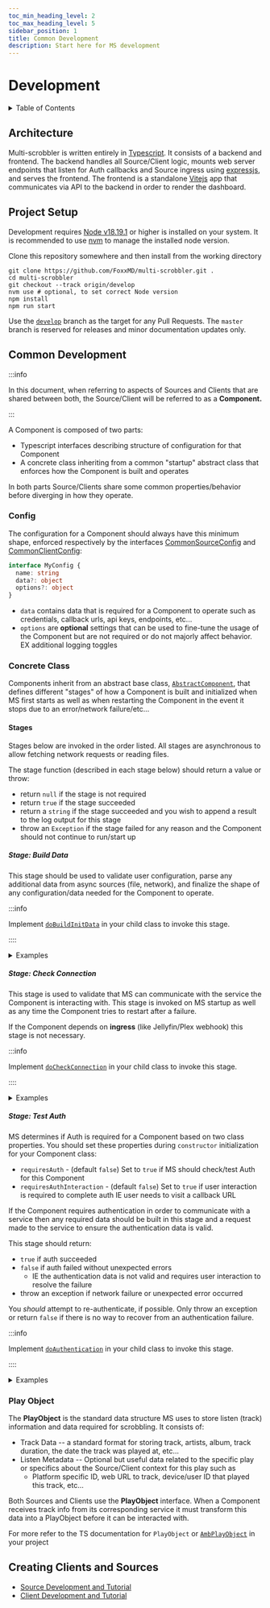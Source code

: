 ```yaml
---
toc_min_heading_level: 2
toc_max_heading_level: 5
sidebar_position: 1
title: Common Development
description: Start here for MS development
---
```


# Development

<details>

<summary>Table of Contents</summary>

<!-- TOC -->
* [Architecture](#architecture)
* [Project Setup](#project-setup)
* [Common Development](#common-development)
  * [Config](#config)
  * [Concrete Class](#concrete-class)
    * [Stages](#stages)
      * [Stage: Build Data](#stage-build-data)
      * [Stage: Check Connection](#stage-check-connection)
      * [Stage: Test Auth](#stage-test-auth)
  * [Play Object](#play-object)
* [Creating Clients and Sources](#creating-clients-and-sources)
<!-- TOC -->

</details>

## Architecture

Multi-scrobbler is written entirely in [Typescript](https://www.typescriptlang.org/). It consists of a backend and frontend. The backend handles all Source/Client logic, mounts web server endpoints that listen for Auth callbacks and Source ingress using [expressjs](https://expressjs.com/), and  serves the frontend. The frontend is a standalone [Vitejs](https://vitejs.dev/) app that communicates via API to the backend in order to render the dashboard.

## Project Setup

Development requires [Node v18.19.1](https://nodejs.org/en) or higher is installed on your system. It is recommended to use [nvm](https://github.com/nvm-sh/nvm) to manage the installed node version.


Clone this repository somewhere and then install from the working directory

```shell
git clone https://github.com/FoxxMD/multi-scrobbler.git .
cd multi-scrobbler
git checkout --track origin/develop
nvm use # optional, to set correct Node version
npm install
npm run start
```

Use the [`develop`](https://github.com/FoxxMD/multi-scrobbler/tree/develop) branch as the target for any Pull Requests. The `master` branch is reserved for releases and minor documentation updates only.

## Common Development

:::info

In this document, when referring to aspects of Sources and Clients that are shared between both, the Source/Client will be referred to as a **Component.**

:::

A Component is composed of two parts:

* Typescript interfaces describing structure of configuration for that Component
* A concrete class inheriting from a common "startup" abstract class that enforces how the Component is built and operates

In both parts Source/Clients share some common properties/behavior before diverging in how they operate.

### Config

The configuration for a Component should always have this minimum shape, enforced respectively by the interfaces [CommonSourceConfig](https://github.com/FoxxMD/multi-scrobbler/blob/develop/src/backend/common/infrastructure/config/source/index.ts#L105) and [CommonClientConfig](https://github.com/FoxxMD/multi-scrobbler/blob/ce1c70a4e1e87fb5bea7cca960eaafbd15881a1f/src/backend/common/infrastructure/config/client/index.ts#L68):

```ts
interface MyConfig {
  name: string
  data?: object
  options?: object
}
```

* `data` contains data that is required for a Component to operate such as credentials, callback urls, api keys, endpoints, etc...
* `options` are **optional** settings that can be used to fine-tune the usage of the Component but are not required or do not majorly affect behavior. EX additional logging toggles

### Concrete Class

Components inherit from an abstract base class, [`AbstractComponent`](https://github.com/FoxxMD/multi-scrobbler/blob/develop/src/backend/common/AbstractComponent.ts), that defines different "stages" of how a Component is built and initialized when MS first starts as well as when restarting the Component in the event it stops due to an error/network failure/etc...

#### Stages

Stages below are invoked in the order listed. All stages are asynchronous to allow fetching network requests or reading files.

The stage function (described in each stage below) should return a value or throw:

* return `null` if the stage is not required
* return `true` if the stage succeeded
* return a `string` if the stage succeeded and you wish to append a result to the log output for this stage
* throw an `Exception` if the stage failed for any reason and the Component should not continue to run/start up

##### Stage: Build Data

This stage should be used to validate user configuration, parse any additional data from async sources (file, network), and finalize the shape of any configuration/data needed for the Component to operate.

:::info

Implement [`doBuildInitData`](https://github.com/FoxxMD/multi-scrobbler/blob/develop/src/backend/common/AbstractComponent.ts#L71) in your child class to invoke this stage.

::::

<details>

<summary>Examples</summary>

* Parse a full URL like `http://SOME_IP:7000/subfolder/api` from user config containing a base url like `data.baseUrl: 'SOME_IP'` and then store this in the class config
* Validate that config `data` contains required properties `user` `password` `salt`
* Read stored credentials from `${this.configDir}/currentCreds-MySource-${name}.json`;

</details>

##### Stage: Check Connection

This stage is used to validate that MS can communicate with the service the Component is interacting with. This stage is invoked on MS startup as well as any time the Component tries to restart after a failure.

If the Component depends on **ingress** (like Jellyfin/Plex webhook) this stage is not necessary.

:::info

Implement [`doCheckConnection`](https://github.com/FoxxMD/multi-scrobbler/blob/develop/src/backend/common/AbstractComponent.ts#L103) in your child class to invoke this stage.

::::

<details>

<summary>Examples</summary>

* Make a [`request`](https://nodejs.org/docs/latest-v18.x/api/http.html#httprequesturl-options-callback) to the service's server to ensure it is accessible
* Open a websocket connection and check for a ping-pong

</details>

##### Stage: Test Auth

MS determines if Auth is required for a Component based on two class properties. You should set these properties during `constructor` initialization for your Component class:

* `requiresAuth` - (default `false`) Set to `true` if MS should check/test Auth for this Component
* `requiresAuthInteraction` - (default `false`) Set to `true` if user interaction is required to complete auth IE user needs to visit a callback URL

If the Component requires authentication in order to communicate with a service then any required data should be built in this stage and a request made to the service to ensure the authentication data is valid.

This stage should return:

* `true` if auth succeeded
* `false` if auth failed without unexpected errors 
  * IE the authentication data is not valid and requires user interaction to resolve the failure
* throw an exception if network failure or unexpected error occurred

You _should_ attempt to re-authenticate, if possible. Only throw an exception or return `false` if there is no way to recover from an authentication failure.

:::info

Implement [`doAuthentication`](https://github.com/FoxxMD/multi-scrobbler/blob/develop/src/backend/common/AbstractComponent.ts#L111) in your child class to invoke this stage.

::::

<details>

<summary>Examples</summary>

* Generate a Bearer Token for Basic Auth from user/password given in config and store in class properties
* Make a request to a known endpoint with Authorization token from read credentials file to see if succeeds or returns 403
* Catch a 403 and attempt to reauthenticate at an auth endpoint with user/password given in config

</details>

### Play Object

The **PlayObject** is the standard data structure MS uses to store listen (track) information and data required for scrobbling. It consists of:

* Track Data -- a standard format for storing track, artists, album, track duration, the date the track was played at, etc...
* Listen Metadata -- Optional but useful data related to the specific play or specifics about the Source/Client context for this play such as
  * Platform specific ID, web URL to track, device/user ID that played this track, etc...

Both Sources and Clients use the **PlayObject** interface. When a Component receives track info from its corresponding service it must transform this data into a PlayObject before it can be interacted with.

For more refer to the TS documentation for `PlayObject` or [`AmbPlayObject`](https://github.com/FoxxMD/multi-scrobbler/blob/master/src/core/Atomic.ts#L141) in your project

## Creating Clients and Sources

* [Source Development and Tutorial](dev-source.md)
* [Client Development and Tutorial](dev-client.md)
